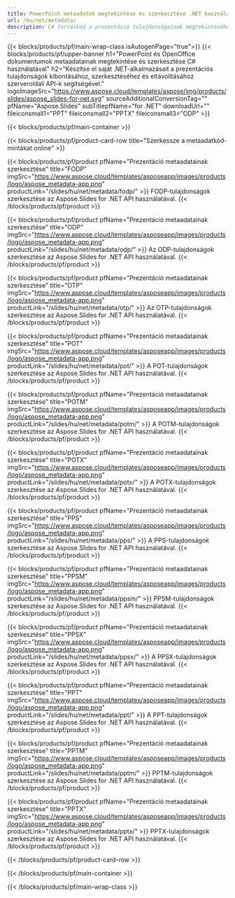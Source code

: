```yaml
---
title: PowerPoint metaadatok megtekintése és szerkesztése .NET használatával
url: /hu/net/metadata/
description: C# forráskód a prezentáció tulajdonságainak megtekintéséhez és szerkesztéséhez
---
```


{{< blocks/products/pf/main-wrap-class isAutogenPage="true">}}
{{< blocks/products/pf/upper-banner h1="PowerPoint és OpenOffice dokumentumok metaadatainak megtekintése és szerkesztése C# használatával" h2="Készítse el saját .NET-alkalmazásait a prezentációs tulajdonságok kibontásához, szerkesztéséhez és eltávolításához szerveroldali API-k segítségével." logoImageSrc="https://www.aspose.cloud/templates/aspose/img/products/slides/aspose_slides-for-net.svg" sourceAdditionalConversionTag="" pfName="Aspose.Slides" subTitlepfName="for .NET" downloadUrl="" fileiconsmall1="PPT" fileiconsmall2="PPTX" fileiconsmall3="ODP" >}}

{{< blocks/products/pf/main-container >}}

{{< blocks/products/pf/product-card-row title="Szerkessze a metaadatkód-mintákat online" >}}

{{< blocks/products/pf/product pfName="Prezentáció metaadatainak szerkesztése" title="FODP" imgSrc="https://www.aspose.cloud/templates/asposeapp/images/products/logo/aspose_metadata-app.png" productLink="/slides/hu/net/metadata/fodp/" >}}
FODP-tulajdonságok szerkesztése az Aspose.Slides for .NET API használatával.
{{< /blocks/products/pf/product >}}

{{< blocks/products/pf/product pfName="Prezentáció metaadatainak szerkesztése" title="ODP" imgSrc="https://www.aspose.cloud/templates/asposeapp/images/products/logo/aspose_metadata-app.png" productLink="/slides/hu/net/metadata/odp/" >}}
Az ODP-tulajdonságok szerkesztése az Aspose.Slides for .NET API használatával.
{{< /blocks/products/pf/product >}}

{{< blocks/products/pf/product pfName="Prezentáció metaadatainak szerkesztése" title="OTP" imgSrc="https://www.aspose.cloud/templates/asposeapp/images/products/logo/aspose_metadata-app.png" productLink="/slides/hu/net/metadata/otp/" >}}
Az OTP-tulajdonságok szerkesztése az Aspose.Slides for .NET API használatával.
{{< /blocks/products/pf/product >}}

{{< blocks/products/pf/product pfName="Prezentáció metaadatainak szerkesztése" title="POT" imgSrc="https://www.aspose.cloud/templates/asposeapp/images/products/logo/aspose_metadata-app.png" productLink="/slides/hu/net/metadata/pot/" >}}
A POT-tulajdonságok szerkesztése az Aspose.Slides for .NET API használatával.
{{< /blocks/products/pf/product >}}

{{< blocks/products/pf/product pfName="Prezentáció metaadatainak szerkesztése" title="POTM" imgSrc="https://www.aspose.cloud/templates/asposeapp/images/products/logo/aspose_metadata-app.png" productLink="/slides/hu/net/metadata/potm/" >}}
A POTM-tulajdonságok szerkesztése az Aspose.Slides for .NET API használatával.
{{< /blocks/products/pf/product >}}

{{< blocks/products/pf/product pfName="Prezentáció metaadatainak szerkesztése" title="POTX" imgSrc="https://www.aspose.cloud/templates/asposeapp/images/products/logo/aspose_metadata-app.png" productLink="/slides/hu/net/metadata/potx/" >}}
A POTX-tulajdonságok szerkesztése az Aspose.Slides for .NET API használatával.
{{< /blocks/products/pf/product >}}

{{< blocks/products/pf/product pfName="Prezentáció metaadatainak szerkesztése" title="PPS" imgSrc="https://www.aspose.cloud/templates/asposeapp/images/products/logo/aspose_metadata-app.png" productLink="/slides/hu/net/metadata/pps/" >}}
A PPS-tulajdonságok szerkesztése az Aspose.Slides for .NET API használatával.
{{< /blocks/products/pf/product >}}

{{< blocks/products/pf/product pfName="Prezentáció metaadatainak szerkesztése" title="PPSM" imgSrc="https://www.aspose.cloud/templates/asposeapp/images/products/logo/aspose_metadata-app.png" productLink="/slides/hu/net/metadata/ppsm/" >}}
PPSM-tulajdonságok szerkesztése az Aspose.Slides for .NET API használatával.
{{< /blocks/products/pf/product >}}

{{< blocks/products/pf/product pfName="Prezentáció metaadatainak szerkesztése" title="PPSX" imgSrc="https://www.aspose.cloud/templates/asposeapp/images/products/logo/aspose_metadata-app.png" productLink="/slides/hu/net/metadata/ppsx/" >}}
A PPSX-tulajdonságok szerkesztése az Aspose.Slides for .NET API használatával.
{{< /blocks/products/pf/product >}}

{{< blocks/products/pf/product pfName="Prezentáció metaadatainak szerkesztése" title="PPT" imgSrc="https://www.aspose.cloud/templates/asposeapp/images/products/logo/aspose_metadata-app.png" productLink="/slides/hu/net/metadata/ppt/" >}}
A PPT-tulajdonságok szerkesztése az Aspose.Slides for .NET API használatával.
{{< /blocks/products/pf/product >}}

{{< blocks/products/pf/product pfName="Prezentáció metaadatainak szerkesztése" title="PPTM" imgSrc="https://www.aspose.cloud/templates/asposeapp/images/products/logo/aspose_metadata-app.png" productLink="/slides/hu/net/metadata/pptm/" >}}
PPTM-tulajdonságok szerkesztése az Aspose.Slides for .NET API használatával.
{{< /blocks/products/pf/product >}}

{{< blocks/products/pf/product pfName="Prezentáció metaadatainak szerkesztése" title="PPTX" imgSrc="https://www.aspose.cloud/templates/asposeapp/images/products/logo/aspose_metadata-app.png" productLink="/slides/hu/net/metadata/pptx/" >}}
PPTX-tulajdonságok szerkesztése az Aspose.Slides for .NET API használatával.
{{< /blocks/products/pf/product >}}



{{< /blocks/products/pf/product-card-row >}}

{{< /blocks/products/pf/main-container >}}
    
{{< /blocks/products/pf/main-wrap-class >}}